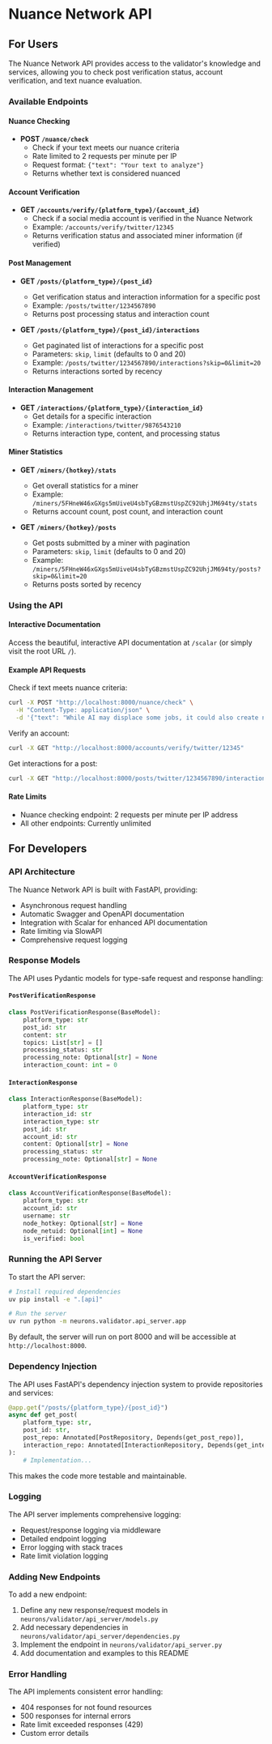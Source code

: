 # Nuance Network API

## For Users

The Nuance Network API provides access to the validator's knowledge and services, allowing you to check post verification status, account verification, and text nuance evaluation.

### Available Endpoints

#### Nuance Checking

- **POST `/nuance/check`**
  - Check if your text meets our nuance criteria
  - Rate limited to 2 requests per minute per IP
  - Request format: `{"text": "Your text to analyze"}`
  - Returns whether text is considered nuanced

#### Account Verification

- **GET `/accounts/verify/{platform_type}/{account_id}`**
  - Check if a social media account is verified in the Nuance Network
  - Example: `/accounts/verify/twitter/12345`
  - Returns verification status and associated miner information (if verified)

#### Post Management

- **GET `/posts/{platform_type}/{post_id}`**
  - Get verification status and interaction information for a specific post
  - Example: `/posts/twitter/1234567890`
  - Returns post processing status and interaction count

- **GET `/posts/{platform_type}/{post_id}/interactions`**
  - Get paginated list of interactions for a specific post
  - Parameters: `skip`, `limit` (defaults to 0 and 20)
  - Example: `/posts/twitter/1234567890/interactions?skip=0&limit=20`
  - Returns interactions sorted by recency

#### Interaction Management

- **GET `/interactions/{platform_type}/{interaction_id}`**
  - Get details for a specific interaction
  - Example: `/interactions/twitter/9876543210`
  - Returns interaction type, content, and processing status

#### Miner Statistics

- **GET `/miners/{hotkey}/stats`**
  - Get overall statistics for a miner
  - Example: `/miners/5FHneW46xGXgs5mUiveU4sbTyGBzmstUspZC92UhjJM694ty/stats`
  - Returns account count, post count, and interaction count

- **GET `/miners/{hotkey}/posts`**
  - Get posts submitted by a miner with pagination
  - Parameters: `skip`, `limit` (defaults to 0 and 20)
  - Example: `/miners/5FHneW46xGXgs5mUiveU4sbTyGBzmstUspZC92UhjJM694ty/posts?skip=0&limit=20`
  - Returns posts sorted by recency

### Using the API

#### Interactive Documentation
Access the beautiful, interactive API documentation at `/scalar` (or simply visit the root URL `/`).

#### Example API Requests

Check if text meets nuance criteria:
```bash
curl -X POST "http://localhost:8000/nuance/check" \
  -H "Content-Type: application/json" \
  -d '{"text": "While AI may displace some jobs, it could also create new opportunities in different sectors. The impact varies by industry, timeframe, and implementation approach."}'
```

Verify an account:
```bash
curl -X GET "http://localhost:8000/accounts/verify/twitter/12345"
```

Get interactions for a post:
```bash
curl -X GET "http://localhost:8000/posts/twitter/1234567890/interactions?skip=0&limit=10"
```

#### Rate Limits
- Nuance checking endpoint: 2 requests per minute per IP address
- All other endpoints: Currently unlimited

## For Developers

### API Architecture

The Nuance Network API is built with FastAPI, providing:
- Asynchronous request handling
- Automatic Swagger and OpenAPI documentation
- Integration with Scalar for enhanced API documentation
- Rate limiting via SlowAPI
- Comprehensive request logging

### Response Models

The API uses Pydantic models for type-safe request and response handling:

#### `PostVerificationResponse`
```python
class PostVerificationResponse(BaseModel):
    platform_type: str
    post_id: str
    content: str
    topics: List[str] = []
    processing_status: str
    processing_note: Optional[str] = None
    interaction_count: int = 0
```

#### `InteractionResponse`
```python
class InteractionResponse(BaseModel):
    platform_type: str
    interaction_id: str
    interaction_type: str
    post_id: str
    account_id: str
    content: Optional[str] = None
    processing_status: str
    processing_note: Optional[str] = None
```

#### `AccountVerificationResponse`
```python
class AccountVerificationResponse(BaseModel):
    platform_type: str
    account_id: str
    username: str
    node_hotkey: Optional[str] = None
    node_netuid: Optional[int] = None
    is_verified: bool
```

### Running the API Server

To start the API server:

```bash
# Install required dependencies
uv pip install -e ".[api]"

# Run the server
uv run python -m neurons.validator.api_server.app
```

By default, the server will run on port 8000 and will be accessible at `http://localhost:8000`.

### Dependency Injection

The API uses FastAPI's dependency injection system to provide repositories and services:

```python
@app.get("/posts/{platform_type}/{post_id}")
async def get_post(
    platform_type: str,
    post_id: str,
    post_repo: Annotated[PostRepository, Depends(get_post_repo)],
    interaction_repo: Annotated[InteractionRepository, Depends(get_interaction_repo)],
):
    # Implementation...
```

This makes the code more testable and maintainable.

### Logging

The API server implements comprehensive logging:
- Request/response logging via middleware
- Detailed endpoint logging
- Error logging with stack traces
- Rate limit violation logging

### Adding New Endpoints

To add a new endpoint:
1. Define any new response/request models in `neurons/validator/api_server/models.py`
2. Add necessary dependencies in `neurons/validator/api_server/dependencies.py`
3. Implement the endpoint in `neurons/validator/api_server.py`
4. Add documentation and examples to this README

### Error Handling

The API implements consistent error handling:
- 404 responses for not found resources
- 500 responses for internal errors
- Rate limit exceeded responses (429)
- Custom error details